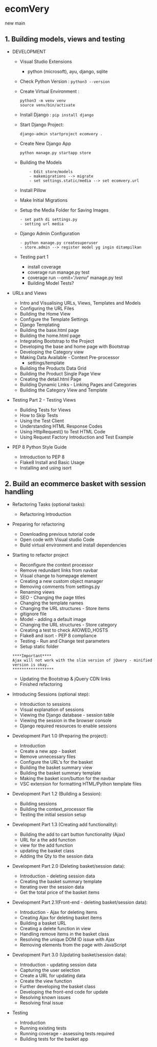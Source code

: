 # ecomVery
new main
## 1. Building models, views and testing
- DEVELOPMENT
    - Visual Studio Extensions
        - python (microsoft), ayu, django, sqlite
    - Check Python Version : `python3 --version`
    - Create Virtual Environment : 
        ```
        python3 -m venv venv
        source venv/bin/activate
        ```
    - Install Django : `pip install django`
    - Start Django Project:
        ```
        django-admin startproject ecomvery .

        ```
    - Create New Django App
        ```
        python manage.py startapp store

        ```
    - Building the Models
        ```
            - Edit store/models
            - makemigrations --> migrate
            - set settings.static/media --> set ecomvery.url

        ```
    - Install Pillow
    - Make Initial Migrations
    - Setup the Media Folder for Saving Images
        ```
        - set path di settings.py
        - setting url media
        ```
    - Django Admin Configuration
        ```
        - python manage.py createsuperuser
        - store.admin --> register model yg ingin ditampilkan
        ```

    - Testing part 1
        - install coverage
        - coverage run manage.py test
        - coverage run --omit='*/venv/*' manage.py test
        - Building Model Tests?

- URLs and Views
    - Intro and Visualising URLs, Views, Templates and Models
    - Configuring the URL Files
    - Building the Home View
    - Configure the Template Settings
    - Django Templating
    - Building the base.html page
    - Building the home.html page
    - Integrating Bootstrap to the Project
    - Developing the base and home page with Bootstrap
    - Developing the Category view
    - Making Data Available - Context Pre-processor
        - settings/template
    - Building the Products Data Grid
    - Building the Product Single Page View
    - Creating the detail.html Page
    - Building Dynamic Links - Linking Pages and Categories
    - Building the Category View and Template

- Testing Part 2 - Testing Views
    - Building Tests for Views
    - How to Skip Tests
    - Using the Test Client
    - Understanding HTML Response Codes
    - Using HttpRequest() to Test HTML Code
    - Using Request Factory Introduction and Test Example

- PEP 8 Python Style Guide
    - Introduction to PEP 8
    - Flake8 Install and Basic Usage
    - Installing and using isort

## 2. Build an ecommerce basket with session handling
- Refactoring Tasks (optional tasks):
    - Refactoring Introduction
- Preparing for refactoring
    - Downloading previous tutorial code
    - Open code with Visual studio Code
    - Build virtual environment and install dependencies
- Starting to refactor project
    - Reconfigure the context processor
    - Remove redundant links from navbar
    - Visual change to homepage element
    - Creating a new custom object manager
    - Removing comments from settings.py
    - Renaming views
    - SEO - Changing the page titles 
    - Changing the template names
    - Changing the URL structures - Store items
    - gitignore file
    - Model - adding a default image
    - Changing the URL structures - Store category
    - Creating a test to check AllOWED_HOSTS
    - Flake8 and isort - PEP 8 compliance
    - Testing - Run and Change test parameters
    - Setup static folder
    ```
    ****Important****
    Ajax will not work with the slim version of jQuery - minified version is okay.
    ******************
    ```

    - Updating the Bootstrap & jQuery CDN links
    - Finished refactoring

- Introducing Sessions (optional step):
    - Introduction to sessions
    - Visual explanation of sessions
    - Viewing the Django database - session table
    - Viewing the session in the browser console
    - Django required resources to enable sessions

- Development Part 1.0 (Preparing the project):
    - Introduction
    - Create a new app - basket
    - Remove unnecessary files
    - Configure the URL's for the basket
    - Building the basket summary view
    - Building the basket summary template
    - Making the basket icon/button for the navbar
    - VSC extension for formatting HTML/Python template files

- Development Part 1.2 (Building a Session):
    - Building sessions
    - Building the context_processor file
    - Testing the initial session setup

- Development Part 1.3 (Creating add functionality):
    - Building the add to cart button functionality (Ajax)
    - URL for a the add function
    - view for the add function
    - updating the basket class
    - Adding the Qty to the session data

- Development Part 2.0 (Deleting basket/session data):
    - Introduction - deleting session data
    - Creating the basket summary template
    - Iterating over the session data
    - Get the total price of the basket items  

- Development Part 2.1(Front-end - deleting basket/session data):
    - Introduction - Ajax for deleting items
    - Creating Ajax for deleting basket items
    - Building a basket URL
    - Creating a delete function in view
    - Handling remove items in the basket class
    - Resolving the unique DOM ID issue with Ajax
    - Removing elements from the page with JavaScript

- Development Part 3.0 (Updating basket/session data):
    - Introduction - updating session data
    - Capturing the user selection
    - Create a URL for updating data
    - Create the view function
    - Further developing the basket class
    - Developing the front-end code for update
    - Resolving known issues
    - Resolving final issue

- Testing
    - Introduction 
    - Running existing tests
    - Running coverage - assessing tests required
    - Building tests for the basket app